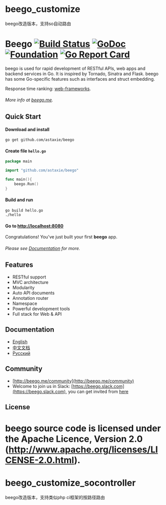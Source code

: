 # beego_customize

beego改造版本，支持so自动路由
# Beego [![Build Status](https://travis-ci.org/astaxie/beego.svg?branch=master)](https://travis-ci.org/astaxie/beego) [![GoDoc](http://godoc.org/github.com/astaxie/beego?status.svg)](http://godoc.org/github.com/astaxie/beego) [![Foundation](https://img.shields.io/badge/Golang-Foundation-green.svg)](http://golangfoundation.org) [![Go Report Card](https://goreportcard.com/badge/github.com/astaxie/beego)](https://goreportcard.com/report/github.com/astaxie/beego)


beego is used for rapid development of RESTful APIs, web apps and backend services in Go.
It is inspired by Tornado, Sinatra and Flask. beego has some Go-specific features such as interfaces and struct embedding.

 Response time ranking: [web-frameworks](https://github.com/the-benchmarker/web-frameworks).

###### More info at [beego.me](http://beego.me).

## Quick Start

#### Download and install

    go get github.com/astaxie/beego

#### Create file `hello.go`
```go
package main

import "github.com/astaxie/beego"

func main(){
    beego.Run()
}
```
#### Build and run

    go build hello.go
    ./hello

#### Go to [http://localhost:8080](http://localhost:8080)

Congratulations! You've just built your first **beego** app.

###### Please see [Documentation](http://beego.me/docs) for more.

## Features

* RESTful support
* MVC architecture
* Modularity
* Auto API documents
* Annotation router
* Namespace
* Powerful development tools
* Full stack for Web & API

## Documentation

* [English](http://beego.me/docs/intro/)
* [中文文档](http://beego.me/docs/intro/)
* [Русский](http://beego.me/docs/intro/)

## Community

* [http://beego.me/community](http://beego.me/community)
* Welcome to join us in Slack: [https://beego.slack.com](https://beego.slack.com), you can get invited from [here](https://github.com/beego/beedoc/issues/232)

## License

beego source code is licensed under the Apache Licence, Version 2.0
(http://www.apache.org/licenses/LICENSE-2.0.html).
=======
# beego_customize_socontroller
beego改造版本，支持类似php ci框架的按路径路由
